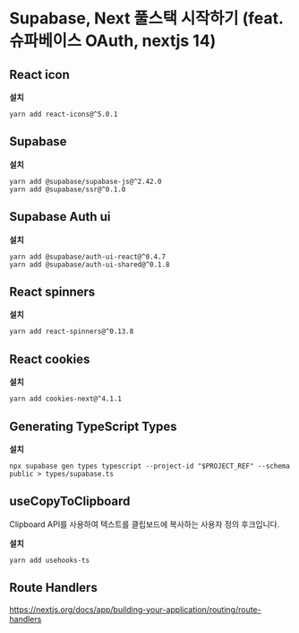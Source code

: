 # Supabase, Next 풀스택 시작하기 (feat. 슈파베이스 OAuth, nextjs 14)

## React icon

**설치**

```
yarn add react-icons@^5.0.1
```

## Supabase

**설치**

```
yarn add @supabase/supabase-js@^2.42.0
yarn add @supabase/ssr@^0.1.0
```

## Supabase Auth ui

**설치**

```
yarn add @supabase/auth-ui-react@^0.4.7
yarn add @supabase/auth-ui-shared@^0.1.8
```

## React spinners

**설치**

```
yarn add react-spinners@^0.13.8
```

## React cookies

**설치**

```
yarn add cookies-next@^4.1.1
```

## Generating TypeScript Types

**설치**

```
npx supabase gen types typescript --project-id "$PROJECT_REF" --schema public > types/supabase.ts
```

## useCopyToClipboard

Clipboard API를 사용하여 텍스트를 클립보드에 복사하는 사용자 정의 후크입니다.

**설치**

```
yarn add usehooks-ts
```

## Route Handlers

https://nextjs.org/docs/app/building-your-application/routing/route-handlers
